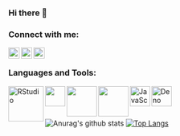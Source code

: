 ### Hi there 👋

<!--
**Mobin-Hossain/Mobin-Hossain** is a ✨ _special_ ✨ repository because its `README.md` (this file) appears on your GitHub profile.

Here are some ideas to get you started:

- 🔭 I’m currently working on ...
- 🌱 I’m currently learning ...
- 👯 I’m looking to collaborate on ...
- 🤔 I’m looking for help with ...
- 💬 Ask me about ...
- 📫 How to reach me: ...
- 😄 Pronouns: ...
- ⚡ Fun fact: ...
-->

<!--
<h1 align="center"> Hi I'm Md. Mainul Islam </h1>

<h2 align="center">  💻  Data Analyst | ⌨️ Data Science Enthusiast | ⌨️ Research Enthusiast </h2>
<!-- | ✨ Bangladesh  -->
 
<!-- - 🔭 I’m currently working on --- Tempus.Capital as Technical Team Lead(Web, Mobile, Blockchain, Web3, NFT).
- 💻 I'm a Full-stack Web Developer with ReactJS, React-Native, Node.js & Blockchain(Solidity,Pact).
- ❤️ I love to code, am interest to learn new things related to Software Engineering, Cloud computing, Blockchain.
- 🔌 My GOAL: work as a professional Software Engineer in a vibrant Tech company.
- 📚 Learning software engineering, self driven, hard working and friendly.😃
- 💬 Ask me about --- Anything
- 📫 How to reach me: --- mainulislamfaruqi@gmail.com
- 🌷 Enjoying coding lifestyle and learning new things related to frontend, backend, software engineering, Blockchain what keeps me alive and kicking.
 -->
### Connect with me:

<!-- [<img align="left" alt="codeSTACKr.com" width="22px" src="https://raw.githubusercontent.com/iconic/open-iconic/master/svg/globe.svg" />](https://mainul.netlify.app/) -->
[<img align="left" alt="LinkedIn" width="22px" src="https://cdn.jsdelivr.net/npm/simple-icons@v3/icons/linkedin.svg" />](https://www.linkedin.com/in/mobin-hossain-shohan/)
[<img align="left" alt="researchgate" width="22px" src="https://telegra.ph/file/a20eba6e731416eb4cffa.jpg" />](https://www.researchgate.net/profile/Mobin-Hossain-Shohan)

[<img align="left" alt="orcid" width="22px" src="https://upload.wikimedia.org/wikipedia/commons/thumb/1/14/ORCID_logo.svg/1200px-ORCID_logo.svg.png" />](https://orcid.org/my-orcid?orcid=0000-0002-8622-4093)


<br />

### Languages and Tools:

<img align="left" alt="RStudio " width="70px" src="https://encrypted-tbn0.gstatic.com/images?q=tbn:ANd9GcR8B3zOPJmPuy9WT984AxrX7xGnof5c0_BvkCCZLC26Fhng2MuIsuVZbPWQ_1lOR5zkFbE&usqp=CAU" />
<img align="left" alt="" width="40px" src="https://upload.wikimedia.org/wikipedia/commons/thumb/d/df/ArcGIS_logo.png/800px-ArcGIS_logo.png" />
<img align="left" alt="" width="60px" src="https://www.prismtc.co.uk/media/1736/minitab_600x400.jpg" />
<img align="left" alt="" width="60px" src="https://softwarelist.oregonstate.edu/sites/softwarelist.oregonstate.edu/files/styles/software_image/public/software/spss.png?itok=WRGLy6VY" />
<img align="left" alt="JavaScript" width="40px" src="https://encrypted-tbn0.gstatic.com/images?q=tbn:ANd9GcTirHxQzoWPUFgJlbSq2gVRsXZjZ_cxygZL7OKlpKk5DI_rWHQf4gGOFh_BKjKax2wb7OY&usqp=CAU" />


<img align="left" alt="Deno" width="40px" src="https://upload.wikimedia.org/wikipedia/commons/thumb/f/fb/Adobe_Illustrator_CC_icon.svg/800px-Adobe_Illustrator_CC_icon.svg.png" />

<br/> <br/> <br/>

![Anurag's github stats](https://github-readme-stats.vercel.app/api?username=Mobin-Hossain&show_icons=true&theme=radical)
[![Top Langs](https://github-readme-stats.vercel.app/api/top-langs/?username=Mobin-Hossain&langs_count=14&hide=php,html,java,objective-c,shell,powershell,ruby,starlark&layout=compact&theme=radical)](https://github.com/anuraghazra/github-readme-stats)
<br/> <br/>
<!-- ![Profile views](https://gpvc.arturio.dev/Mobin-Hossain)   -->
